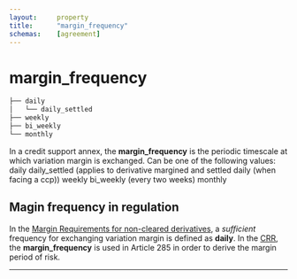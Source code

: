```yaml
---
layout:		property
title:		"margin_frequency"
schemas:	[agreement]
---
```


# margin_frequency

```bash
├── daily
│   └── daily_settled
├── weekly
├── bi_weekly
└── monthly
```

In a credit support annex, the **margin_frequency** is the periodic timescale at which variation margin is exchanged. Can be one of the following values:
    daily
    daily_settled (applies to derivative margined and settled daily (when facing a ccp))
    weekly
    bi_weekly (every two weeks)
    monthly
    

## Magin frequency in regulation

In the [Margin Requirements for non-cleared derivatives][bcbs_317], a *sufficient* frequency for exchanging variation margin is defined as **daily**.
In the [CRR][CRR], the **margin_frequency** is used in Article 285 in order to derive the margin period of risk.

---
[bcbs_317]: https://www.bis.org/bcbs/publ/d317.pdf
[CRR]: https://eur-lex.europa.eu/legal-content/EN/TXT/?uri=CELEX:02013R0575-20191225
